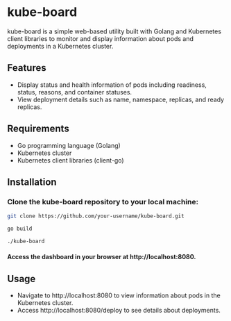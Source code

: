 # kube-board

kube-board is a simple web-based utility built with Golang and Kubernetes client libraries to monitor and display information about pods and deployments in a Kubernetes cluster.

## Features

- Display status and health information of pods including readiness, status, reasons, and container statuses.
- View deployment details such as name, namespace, replicas, and ready replicas.

## Requirements

- Go programming language (Golang)
- Kubernetes cluster
- Kubernetes client libraries (client-go)

## Installation

### Clone the kube-board repository to your local machine:

   ```bash
   git clone https://github.com/your-username/kube-board.git

   go build

   ./kube-board
   ```

#### Access the dashboard in your browser at http://localhost:8080.


## Usage
- Navigate to http://localhost:8080 to view information about pods in the Kubernetes cluster.
- Access http://localhost:8080/deploy to see details about deployments.
